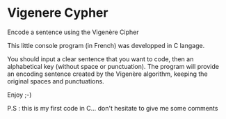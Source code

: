 # Vigenere Cypher
Encode a sentence using the Vigenère Cipher

This little console program (in French) was developped in C langage.

You should input a clear sentence that you want to code, then an alphabetical key (without space or punctuation).
The program will provide an encoding sentence created by the Vigenère algorithm, keeping the original spaces and punctuations.

Enjoy ;-)

P.S : this is my first code in C... don't hesitate to give me some comments
